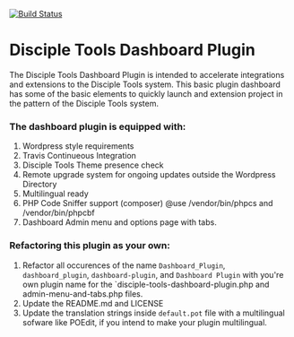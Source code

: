 [![Build Status](https://travis-ci.com/DiscipleTools/disciple-tools-dashboard-plugin.svg?branch=master)](https://travis-ci.com/DiscipleTools/disciple-tools-dashboard-plugin)

# Disciple Tools Dashboard Plugin
The Disciple Tools Dashboard Plugin is intended to accelerate integrations and extensions to the Disciple Tools system.
This basic plugin dashboard has some of the basic elements to quickly launch and extension project in the pattern of
the Disciple Tools system.


### The dashboard plugin is equipped with:
1. Wordpress style requirements
1. Travis Continueous Integration
1. Disciple Tools Theme presence check
1. Remote upgrade system for ongoing updates outside the Wordpress Directory
1. Multilingual ready
1. PHP Code Sniffer support (composer) @use /vendor/bin/phpcs and /vendor/bin/phpcbf
1. Dashboard Admin menu and options page with tabs.

### Refactoring this plugin as your own:
1. Refactor all occurences of the name `Dashboard_Plugin`, `dashboard_plugin`, `dashboard-plugin`, and `Dashboard Plugin` with you're own plugin
name for the `disciple-tools-dashboard-plugin.php and admin-menu-and-tabs.php files.
1. Update the README.md and LICENSE
1. Update the translation strings inside `default.pot` file with a multilingual sofware like POEdit, if you intend to make your plugin multilingual.
